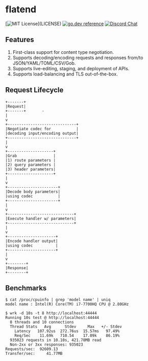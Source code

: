 # flatend

[![MIT License](https://img.shields.io/apm/l/atomic-design-ui.svg?)](LICENSE)
[![go.dev reference](https://img.shields.io/badge/go.dev-reference-007d9c?logo=go&logoColor=white&style=flat-square)](https://pkg.go.dev/github.com/lithdew/flatend)
[![Discord Chat](https://img.shields.io/discord/697002823123992617)](https://discord.gg/HZEbkeQ)

## Features

1. First-class support for content type negotiation.
2. Supports decoding/encoding requests and responses from/to JSON/YAML/TOML/CSV/Gob.
3. Supports live-editing, staging, and deployment of APIs.
4. Supports load-balancing and TLS out-of-the-box.

## Request Lifecycle

```asciidoc
+-------+                       
|Request|                       
+-------+       -               
|                               
v                               
+------------------------------+
|Negotiate codec for           |
|decoding input/encoding output|
+------------------------------+
|                               
v                               
+--------------------+          
|Grab                |          
|1) route parameters |          
|2) query parameters |          
|3) header parameters|          
+--------------------+          
|                               
v                               
+----------------------+        
|Decode body parameters|        
|using codec           |        
+----------------------+        
|                               
v                               
+-----------------------------+ 
|Execute handler w/ parameters| 
+-----------------------------+ 
|                               
v                               
+---------------------+         
|Encode handler output|         
|using codec          |         
+---------------------+         
|                               
v                               
+--------+                      
|Response|                      
+--------+                      
```

## Benchmarks

```
$ cat /proc/cpuinfo | grep 'model name' | uniq
model name : Intel(R) Core(TM) i7-7700HQ CPU @ 2.80GHz

$ wrk -d 10s -t 8 http://localhost:44444
Running 10s test @ http://localhost:44444
  8 threads and 10 connections
  Thread Stats   Avg      Stdev     Max   +/- Stdev
    Latency   107.92us  272.76us  15.57ms   97.49%
    Req/Sec    11.69k   710.54    17.09k    86.19%
  935023 requests in 10.10s, 421.78MB read
  Non-2xx or 3xx responses: 935023
Requests/sec:  92609.13
Transfer/sec:     41.77MB
```